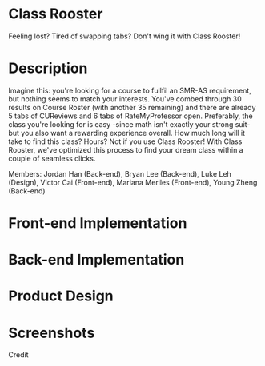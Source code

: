 # Class Rooster
Feeling lost? Tired of swapping tabs? Don't wing it with Class Rooster!

# Description
Imagine this: you're looking for a course to fullfil an SMR-AS requirement, but nothing seems to match your interests. You've combed through 30 results on Course Roster (with another 35 remaining) and there are already 5 tabs of CUReviews and 6 tabs of RateMyProfessor open. Preferably, the class you're looking for is easy -since math isn't exactly your strong suit- but you also want a rewarding experience overall. How much long will it take to find this class? Hours? Not if you use Class Rooster! With Class Rooster, we've optimized this process to find your dream class within a couple of seamless clicks. 

Members: Jordan Han (Back-end), Bryan Lee (Back-end), Luke Leh (Design), Victor Cai (Front-end), Mariana Meriles (Front-end), Young Zheng (Back-end)

# Front-end Implementation

# Back-end Implementation

# Product Design

# Screenshots

Credit
